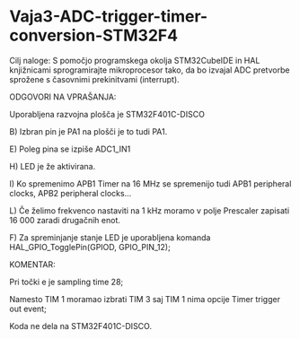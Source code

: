 # Vaja3-ADC-trigger-timer-conversion-STM32F4


Cilj naloge: S pomočjo programskega okolja STM32CubeIDE in HAL knjižnicami sprogramirajte mikroprocesor tako, da bo izvajal ADC pretvorbe sprožene s časovnimi prekinitvami (interrupt).

ODGOVORI NA VPRAŠANJA:

Uporabljena razvojna plošča je STM32F401C-DISCO

B) Izbran pin je PA1 na plošči je to tudi PA1.

E) Poleg pina se izpiše ADC1_IN1

H) LED je že aktivirana.

I) Ko spremenimo APB1 Timer na 16 MHz se spremenijo tudi APB1 peripheral clocks, APB2 peripheral clocks...

L) Če želimo frekvenco nastaviti na 1 kHz moramo v polje Prescaler zapisati 16 000 zaradi drugačnih enot.

F) Za spreminjanje stanje LED je uporabljena komanda HAL_GPIO_TogglePin(GPIOD, GPIO_PIN_12);



KOMENTAR:

Pri točki e je sampling time 28;

Namesto TIM 1 moramao izbrati TIM 3 saj TIM 1 nima opcije Timer trigger out event;

Koda ne dela na STM32F401C-DISCO.

